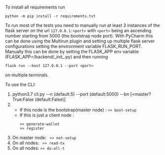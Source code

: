 To install all requirements run

`python -m pip install -r requirements.txt`

To run most of the tests you need to manually run at least 3 instances of the flask server on the url 
`127.0.0.1:<port>` with `<port>` being an ascending number starting from 5000 (the bootstrap node port). 
With PyCharm this can be done using the Multirun plugin and setting up multiple flask server configurations
setting the environment variable FLASK_RUN_PORT. Manually this can be done by setting the FLASK_APP env variable 
(FLASK_APP=/backend/\__init\__.py)
and then running
 
 `flask run --host 127.0.0.1 --port <port>`
 
 on multiple terminals.
 
To use the CLI:
1. python3.7 cli.py --n <number of clients> (default:5)  --port <port> (default:5000) --bn [<master?True:False (default:False)]
2. * If this node is the bootstrap(master node) :
     ```>> boot-setup```
   * If this is just a client node :
     ~~~~
     >> generate-wallet
     >> register 
     ~~~~     
3. On master node:
    ``` >> net-setup```
4. On all nodes:
    ``` >> read-tx```
5. On all nodes:
    ```>> do-all-t```
